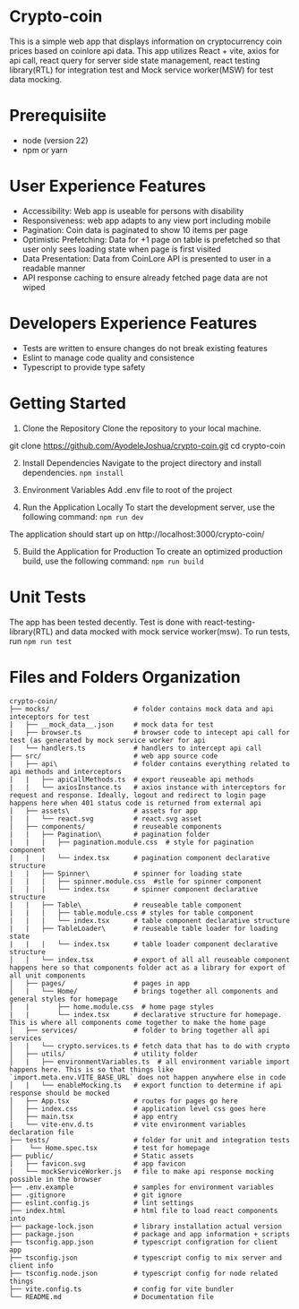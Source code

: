 # Crypto-coin

This is a simple web app that displays information on cryptocurrency coin prices based on coinlore api data. This app utilizes React + vite, axios for api call, react query for server side state management, react testing library(RTL) for integration test and Mock service worker(MSW) for test data mocking.

# Prerequisiite

- node (version 22)
- npm or yarn

# User Experience Features

- Accessibility: Web app is useable for persons with disability
- Responsiveness: web app adapts to any view port including mobile
- Pagination: Coin data is paginated to show 10 items per page
- Optimistic Prefetching: Data for +1 page on table is prefetched so that user only sees loading state when page is first visited
- Data Presentation: Data from CoinLore API is presented to user in a readable manner
- API response caching to ensure already fetched page data are not wiped

# Developers Experience Features

- Tests are written to ensure changes do not break existing features
- Eslint to manage code quality and consistence
- Typescript to provide type safety

# Getting Started

1. Clone the Repository
   Clone the repository to your local machine.

git clone https://github.com/AyodeleJoshua/crypto-coin.git
cd crypto-coin

2. Install Dependencies
   Navigate to the project directory and install dependencies.
   `npm install`

3. Environment Variables
   Add .env file to root of the project

4. Run the Application Locally
   To start the development server, use the following command:
   `npm run dev`

The application should start up on http://localhost:3000/crypto-coin/

5. Build the Application for Production
   To create an optimized production build, use the following command:
   `npm run build`

# Unit Tests

The app has been tested decently. Test is done with react-testing-library(RTL) and data mocked with mock service worker(msw). To run tests, run
`npm run test`

# Files and Folders Organization

```
crypto-coin/
├── mocks/                     # folder contains mock data and api inteceptors for test
|   ├── __mock_data__.json     # mock data for test
|   ├── browser.ts             # browser code to intecept api call for test (as generated by mock service worker for api
|   └── handlers.ts            # handlers to intercept api call
├── src/                       # web app source code
|   ├── api\                   # folder contains everything related to api methods and interceptors
|   |   ├── apiCallMethods.ts  # export reuseable api methods
|   |   └── axiosInstance.ts   # axios instance with interceptors for request and response. Ideally, logout and redirect to login page happens here when 401 status code is returned from external api
|   ├── assets\                # assets for app
|   |   └── react.svg          # react.svg asset
│   ├── components/            # reuseable components
|   |   ├── Pagination\        # pagination folder
|   |   |   ├── pagination.module.css  # style for pagination component
|   |   |   └── index.tsx      # pagination component declarative structure
|   |   ├── Spinner\           # spinner for loading state
|   |   |   ├── spinner.module.css  #stle for spinner component
|   |   |   └── index.tsx      # spinner component declarative structure
|   |   ├── Table\             # reuseable table component
|   |   |   ├── table.module.css # styles for table component
|   |   |   └── index.tsx      # table component declarative structure
|   |   ├── TableLoader\       # reuseable table loader for loading state
|   |   |   └── index.tsx      # table loader component declarative structure
│   │   └── index.tsx          # export of all all reuseable component happens here so that components folder act as a library for export of all unit components
│   ├── pages/                 # pages in app
│   |   └── Home/              # brings together all components and general styles for homepage
│   |       ├── home.module.css  # home page styles
|   |       └── index.tsx      # declarative structure for homepage. This is where all components come together to make the home page
│   ├── services/              # folder to bring together all api services
│   |   └── crypto.services.ts # fetch data that has to do with crypto
│   ├── utils/                 # utility folder
│   |   ├── environmentVariables.ts  # all environment variable import happens here. This is so that things like `import.meta.env.VITE_BASE_URL` does not happen anywhere else in code
│   |   └── enableMocking.ts   # export function to determine if api response should be mocked
│   ├── App.tsx                # routes for pages go here
│   ├── index.css              # application level css goes here
│   ├── main.tsx               # app entry
|   └── vite-env.d.ts          # vite environment variables declaration file
├── tests/                     # folder for unit and integration tests
|    └── Home.spec.tsx         # test for homepage
├── public/                    # Static assets
|   ├── favicon.svg            # app favicon
|   └── mockServiceWorker.js   # file to make api response mocking possible in the browser
├── .env.example               # samples for environment variables
├── .gitignore                 # git ignore
├── eslint.config.js           # lint settings
├── index.html                 # html file to load react components into
├── package-lock.json          # library installation actual version
├── package.json               # package and app information + scripts
├── tsconfig.app.json          # typescript configration for client app
├── tsconfig.json              # typescript config to mix server and client info
├── tsconfig.node.json         # typescript config for node related things
├── vite.config.ts             # config for vite bundler
└── README.md                  # Documentation file
```
